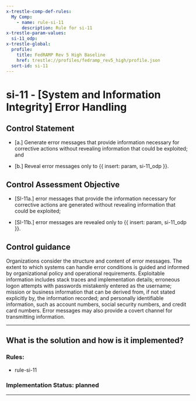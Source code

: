 ```yaml
---
x-trestle-comp-def-rules:
  My Comp:
    - name: rule-si-11
      description: Rule for si-11
x-trestle-param-values:
  si-11_odp:
x-trestle-global:
  profile:
    title: FedRAMP Rev 5 High Baseline
    href: trestle://profiles/fedramp_rev5_high/profile.json
  sort-id: si-11
---
```


# si-11 - \[System and Information Integrity\] Error Handling

## Control Statement

- \[a.\] Generate error messages that provide information necessary for corrective actions without revealing information that could be exploited; and

- \[b.\] Reveal error messages only to {{ insert: param, si-11_odp }}.

## Control Assessment Objective

- \[SI-11a.\] error messages that provide the information necessary for corrective actions are generated without revealing information that could be exploited;

- \[SI-11b.\] error messages are revealed only to {{ insert: param, si-11_odp }}.

## Control guidance

Organizations consider the structure and content of error messages. The extent to which systems can handle error conditions is guided and informed by organizational policy and operational requirements. Exploitable information includes stack traces and implementation details; erroneous logon attempts with passwords mistakenly entered as the username; mission or business information that can be derived from, if not stated explicitly by, the information recorded; and personally identifiable information, such as account numbers, social security numbers, and credit card numbers. Error messages may also provide a covert channel for transmitting information.

______________________________________________________________________

## What is the solution and how is it implemented?

<!-- For implementation status enter one of: implemented, partial, planned, alternative, not-applicable -->

<!-- Note that the list of rules under ### Rules: is read-only and changes will not be captured after assembly to JSON -->

<!-- Add control implementation description here for control: si-11 -->

### Rules:

  - rule-si-11

### Implementation Status: planned

______________________________________________________________________
